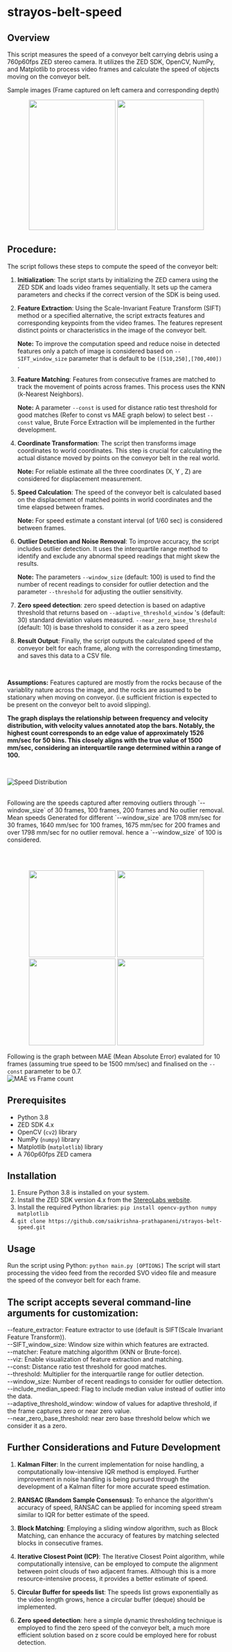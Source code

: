 # strayos-belt-speed


## Overview
This script measures the speed of a conveyor belt carrying debris using a 760p60fps ZED stereo camera. It utilizes the ZED SDK, OpenCV, NumPy, and Matplotlib to process video frames and calculate the speed of objects moving on the conveyor belt.

Sample images (Frame captured on left camera and corresponding depth)
<p align="center">
  <img src="assets/image12.png"  width="200" height="300" />
  <img src="assets/image7.png"  width="200" height="300" />
</p>


## Procedure:
The script follows these steps to compute the speed of the conveyor belt:


1. **Initialization**: The script starts by initializing the ZED camera using the ZED SDK and loads video frames sequentially. It sets up the camera parameters and checks if the correct version of the SDK is being used.

2. **Feature Extraction**: Using the Scale-Invariant Feature Transform (SIFT) method or a specified alternative, the script extracts features and corresponding keypoints from the video frames. The features represent distinct points or characteristics in the image of the conveyor belt.

      **Note:** To improve the computation speed and reduce noise in detected features only a patch of image is considered based on `--SIFT_window_size` parameter that is default to be `([510,250],[700,400]) `.

3. **Feature Matching**: Features from consecutive frames are matched to track the movement of points across frames. This process uses the KNN (k-Nearest Neighbors).

    **Note:**  A parameter `--const` is used for distance ratio test threshold for good matches (Refer to const vs MAE graph below) to select best `--const` value, Brute Force Extraction will be implemented in the further development.

4. **Coordinate Transformation**: The script then transforms image coordinates to world coordinates. This step is crucial for calculating the actual distance moved by points on the conveyor belt in the real world.

   **Note:** For reliable estimate all the three coordinates (X, Y , Z) are considered for displacement measurement.

6. **Speed Calculation**: The speed of the conveyor belt is calculated based on the displacement of matched points in world coordinates and the time elapsed between frames.

   **Note:** For speed estimate a constant interval (of 1/60 sec) is considered between frames.


7. **Outlier Detection and Noise Removal**: To improve accuracy, the script includes outlier detection. It uses the interquartile range method to identify and exclude any abnormal speed readings that might skew the results.

   **Note:** The parameters `--window_size` (default: 100) is used to find the number of recent readings to consider for outlier detection and the parameter `--threshold` for adjusting the outlier sensitivity.

8. **Zero speed detection**: zero speed detection is based on adaptive threshold that returns based on `--adaptive_threshold_window` 's (default: 30) standard deviation values measured. `--near_zero_base_threshold` (default: 10) is base threshold to consider it as a zero speed

9. **Result Output**: Finally, the script outputs the calculated speed of the conveyor belt for each frame, along with the corresponding timestamp, and saves this data to a CSV file.

<br>

**Assumptions:** Features captured are mostly from the rocks because of the variablity nature across the image, and the rocks are assumed to be stationary when moving on conveyor. (i.e sufficient friction is expected to be present on the conveyor belt to avoid slipping).


<b>The graph displays the relationship between frequency and velocity distribution, with velocity values annotated atop the bars. Notably, the highest count corresponds to an edge value of approximately 1526 mm/sec for 50 bins. This closely aligns with the true value of 1500 mm/sec, considering an interquartile range determined within a range of 100.</b>

<br>

![Speed Distribution](assets/speed_dist.png)
<br>


<br>
Following are the speeds captured after removing outliers through `--window_size` of 30 frames, 100 frames, 200 frames and No outlier removal.
<br>
Mean speeds Generated for different `--window_size` are 1708 mm/sec for 30 frames, 1640 mm/sec for 100 frames, 1675 mm/sec for 200 frames and over 1798 mm/sec for no outlier removal.
hence a `--window_size` of 100 is considered.

<br><br>
<p align="center">
  <img src="assets/speedtime_30.png"  width="200" height="200" />
  <img src="assets/speedtime_100.png"  width="200" height="200" />
  <img src="assets/speedtime_200.png"  width="200" height="200" />
  <img src="assets/image2.png"  width="200" height="200" />
</p>


Following is the graph between MAE (Mean Absolute Error) evalated for 10 frames (assuming true speed to be 1500 mm/sec) and finalised on the `--const` parameter to be 0.7.
<br>
![MAE vs Frame count ](assets/mae_vs_frame_count.png)
<br>




## Prerequisites
- Python 3.8
- ZED SDK 4.x
- OpenCV (`cv2`) library
- NumPy (`numpy`) library
- Matplotlib (`matplotlib`) library
- A 760p60fps ZED camera

## Installation
1. Ensure Python 3.8 is installed on your system.
2. Install the ZED SDK version 4.x from the [StereoLabs website](https://www.stereolabs.com/developers/).
3. Install the required Python libraries:
```pip install opencv-python numpy matplotlib```
4. ```git clone https://github.com/saikrishna-prathapaneni/strayos-belt-speed.git```
    

## Usage
Run the script using Python:
`python main.py [OPTIONS]`
The script will start processing the video feed from the recorded SVO video file and measure the speed of the conveyor belt for each frame.

## The script accepts several command-line arguments for customization:

--feature_extractor: Feature extractor to use (default is SIFT(Scale Invariant Feature Transform)).<br>
--SIFT_window_size: Window size within which features are extracted.<br>
--matcher: Feature matching algorithm (KNN or Brute-force).<br>
--viz: Enable visualization of feature extraction and matching.<br>
--const: Distance ratio test threshold for good matches.<br>
--threshold: Multiplier for the interquartile range for outlier detection.<br>
--window_size: Number of recent readings to consider for outlier detection.<br>
--include_median_speed: Flag to include median value instead of outlier into the data.<br>
--adaptive_threshold_window: window of values for adaptive threshold, if the frame captures zero or near zero value.<br>
--near_zero_base_threshold: near zero base threshold below which we consider it as a zero.<br>

## Further Considerations and Future Development

1. **Kalman Filter**: In the current implementation for noise handling, a computationally low-intensive IQR method is employed. Further improvement in noise handling is being pursued through the development of a Kalman filter for more accurate speed estimation.

2. **RANSAC (Random Sample Consensus)**: To enhance the algorithm's accuracy of speed, RANSAC can be applied for incoming speed stream similar to IQR for better estimate of the speed.

3. **Block Matching**: Employing a sliding window algorithm, such as Block Matching, can enhance the accuracy of features by matching selected blocks in consecutive frames.

4. **Iterative Closest Point (ICP)**: The Iterative Closest Point algorithm, while computationally intensive, can be employed to compute the alignment between point clouds of two adjacent frames. Although this is a more resource-intensive process, it provides a better estimate of speed.

5. **Circular Buffer for speeds list**: The speeds list grows exponentially as the video length grows, hence a circular buffer (deque) should be implemented.

6. **Zero speed detection**: here a simple dynamic thresholding technique is employed to find the zero speed of the conveyor belt, a much more efficient solution based on z score could be employed here for robust detection.
